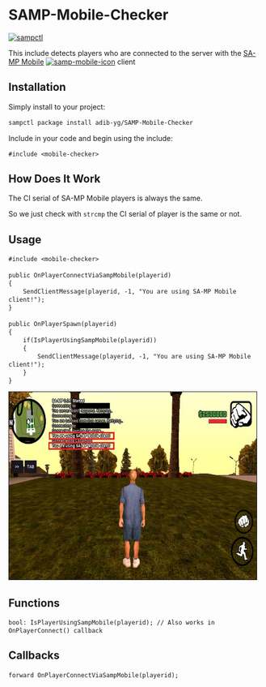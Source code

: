 # SAMP-Mobile-Checker
[![sampctl](https://img.shields.io/badge/sampctl-SAMP--Mobile--Checker-2f2f2f.svg?style=for-the-badge)](https://github.com/adib-yg/SAMP-Mobile-Checker)

This include detects players who are connected to the server with the [SA-MP Mobile](https://play.google.com/store/apps/details?id=ru.unisamp_mobile.launcher)
<a href="https://play.google.com/store/apps/details?id=ru.unisamp_mobile.launcher"><img src="https://i.ibb.co/M7Rd20t/samp-mobile-icon.webp" alt="samp-mobile-icon" border="0" width="30" height="30"/></a> client

## Installation
Simply install to your project:

```bash
sampctl package install adib-yg/SAMP-Mobile-Checker
```
Include in your code and begin using the include:

```pawn
#include <mobile-checker>
```

## How Does It Work
The CI serial of SA-MP Mobile players is always the same.

So we just check with `strcmp` the CI serial of player is the same or not.

## Usage
```pawn
#include <mobile-checker>

public OnPlayerConnectViaSampMobile(playerid) 
{
    SendClientMessage(playerid, -1, "You are using SA-MP Mobile client!");
}

public OnPlayerSpawn(playerid) 
{
    if(IsPlayerUsingSampMobile(playerid)) 
    {
        SendClientMessage(playerid, -1, "You are using SA-MP Mobile client!");
    }
}
```

<img src="screenshot.jpg" border="1" width="490" height="370"/>

## Functions
```pawn
bool: IsPlayerUsingSampMobile(playerid); // Also works in OnPlayerConnect() callback
```

## Callbacks
```pawn
forward OnPlayerConnectViaSampMobile(playerid);
```
